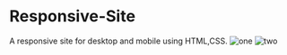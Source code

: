 # Responsive-Site
A responsive site for desktop and mobile using HTML,CSS.
![one](https://user-images.githubusercontent.com/79749919/162581775-452f362d-640e-4002-b6c1-5f0b81efe78a.png)
![two](https://user-images.githubusercontent.com/79749919/162581784-1168ec7b-f9a5-462d-9818-14834fd58f40.png)
